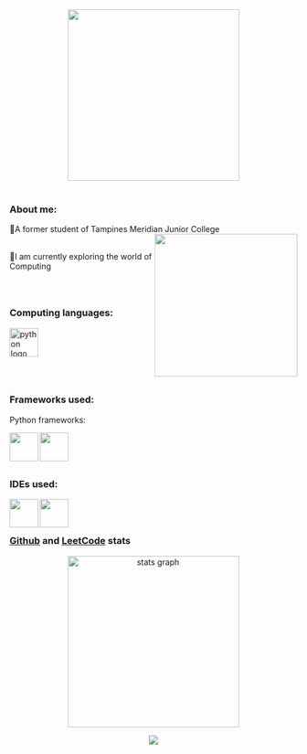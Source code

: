 <div align="center">
<img align="center" height=300 src="https://i.etsystatic.com/22115774/r/il/67f93c/2897800326/il_1588xN.2897800326_h8h5.jpg"  />
</div>

<br>

### About me:
<div align="left">
🏫A former student of Tampines Meridian Junior College
<img align="right" height="250" src="https://as2.ftcdn.net/v2/jpg/05/68/98/15/1000_F_568981524_2irG4VUSs06xbahAihTpkuSfxKkw8FqX.jpg"  />
<div align="left">
<br>
  
🎯I am currently exploring the world of Computing
</div>
  
###

</div>
<div align="left">
<br>

  ### Computing languages:
<img src="https://cdn.jsdelivr.net/gh/devicons/devicon/icons/python/python-original.svg" height="50" alt="python logo"  />
<img width="25" />
</div>

###

</div>
<div align="left">
<br>

### Frameworks used:
Python frameworks:

<div align="left">
<img align="left" height="50" src="https://camo.githubusercontent.com/36df6df6ab55cef89cacfbca34d149cb12e0afad54be82058610b11f59ac5ab5/68747470733a2f2f706c61792d6c682e676f6f676c6575736572636f6e74656e742e636f6d2f39384a6675476f554f78464b36334e426e3651643354523164534763565f6d4a31376f5f77526a5071576f4b6344613750794347314b3243396a6748315062314e36476a"  />
<img align="left" height="50" src="https://static.javatpoint.com/tutorial/pandas/images/python-pandas.png"  />
</div>
<br>

###

<br>
</div>
<div align="left">

### IDEs used:
<img align="left" height="50" src="https://camo.githubusercontent.com/eac245c5cae1b089f22ef408e1f4b35f58b7b3c59f1f37c54c7527da776234c0/68747470733a2f2f676f2d736b696c6c2d69636f6e732e76657263656c2e6170702f6170692f69636f6e733f693d7673636f6465"  />
<img align="left" height="50" src="https://camo.githubusercontent.com/fb6238b3b65a06550fd5caee8cc71b544011fc5b20e748610514ade292f67d7e/68747470733a2f2f75706c6f61642e77696b696d656469612e6f72672f77696b6970656469612f636f6d6d6f6e732f7468756d622f332f33382f4a7570797465725f6c6f676f2e7376672f3132303070782d4a7570797465725f6c6f676f2e7376672e706e67"  />


###

<br>

</div>
<div align="left">
<br>
  
### [Github](https://github.com/Masterjet21) and [LeetCode](https://leetcode.com/Jett_packk/) stats
<div align="center">
<img src="https://github-readme-stats.vercel.app/api?username=MasterJet21&theme=calm&show_icons=true&hide_border=true&count_private=true" height="300" alt="stats graph"  />
<p align="center">
<img src=https://leetcard.jacoblin.cool/Jett_packk?theme=dark&font=Caveat%20Brush>
</p>

</div>
